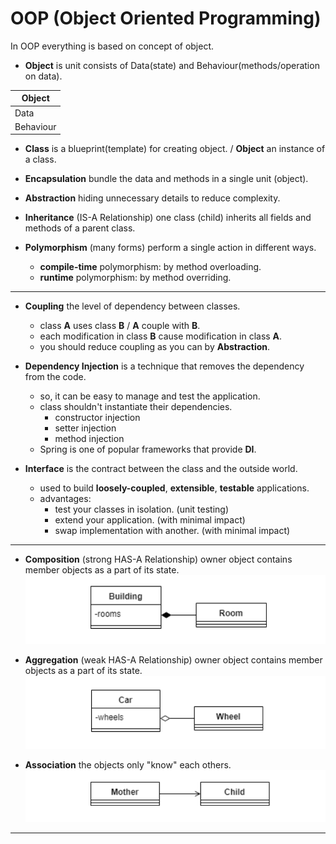 # OOP (Object Oriented Programming)
In OOP everything is based on concept of object.

* **Object** is unit consists of Data(state) and Behaviour(methods/operation on data).

| Object  |
|---------|
|Data     |
|Behaviour|

* **Class** is a blueprint(template) for creating object. / **Object** an instance of a class.

* **Encapsulation** bundle the data and methods in a single unit (object).

* **Abstraction** hiding unnecessary details to reduce complexity.

* **Inheritance** (IS-A Relationship) one class (child) inherits all fields and methods of a parent class.

* **Polymorphism** (many forms) perform a single action in different ways.
  * **compile-time** polymorphism: by method overloading.
  * **runtime** polymorphism: by method overriding.

---

* **Coupling** the level of dependency between classes.
  * class **A** uses class **B** / **A** couple with **B**.
  * each modification in class **B** cause modification in class **A**.
  * you should reduce coupling as you can by **Abstraction**.

* **Dependency Injection** is a technique that removes the dependency from the code.
  * so, it can be easy to manage and test the application.
  * class shouldn't instantiate their dependencies.
    * constructor injection
    * setter injection
    * method injection
  * Spring is one of popular frameworks that provide **DI**.

* **Interface** is the contract between the class and the outside world.
  * used to build **loosely-coupled**, **extensible**, **testable** applications.
  * advantages:
    * test your classes in isolation. (unit testing)
    * extend your application. (with minimal impact)
    * swap implementation with another. (with minimal impact)

---

* **Composition** (strong HAS-A Relationship) owner object contains member objects as a part of its state. 
![](https://github.com/shamy1st/oop/blob/main/composition.png)

* **Aggregation** (weak HAS-A Relationship) owner object contains member objects as a part of its state.
![](https://github.com/shamy1st/oop/blob/main/aggregation.png)

* **Association** the objects only "know" each others.
![](https://github.com/shamy1st/oop/blob/main/association.png)

---


